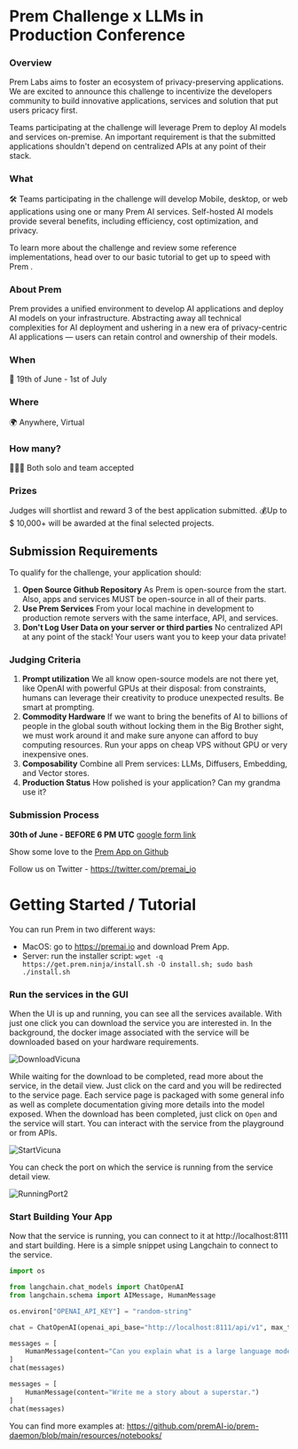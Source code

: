 # Prem Challenge x LLMs in Production Conference

### Overview

Prem Labs aims to foster an ecosystem of privacy-preserving applications. We are excited to announce this challenge to incentivize the developers community to build innovative applications, services and solution that put users pricacy first. 

Teams participating at the challenge  will leverage Prem to deploy AI models and services on-premise. An important requirement is that the submitted applications shouldn't depend on centralized APIs at any point of their stack. 

### What

🛠 Teams participating in the challenge will develop Mobile, desktop, or web applications using one or many Prem AI services. Self-hosted AI models provide several benefits, including efficiency, cost optimization, and privacy.

To learn more about the challenge and review some reference implementations,  head over to our basic tutorial to get up to speed with Prem [](README.md#getting-started--tutorial).

### About Prem

Prem provides a unified environment to develop AI applications and deploy AI models on your infrastructure. Abstracting away all technical complexities for AI deployment and ushering in a new era of privacy-centric AI applications — users can retain control and ownership of their models.

### When

📆 19th of June - 1st of July

### Where

🌍 Anywhere, Virtual

### How many?

🚶🚶🚶 Both solo and team accepted

### Prizes

Judges will shortlist and reward 3 of the best application submitted. 
💰Up to $ 10,000+ will be awarded at the final selected projects.

## Submission Requirements

To qualify for the challenge, your application should: 

1. **Open Source Github Repository** As Prem is open-source from the start. Also, apps and services MUST be open-source in all of their parts.
2. **Use Prem Services** From your local machine in development to production remote servers with the same interface, API, and services.
3. **Don't Log User Data on your server or third parties** No centralized API at any point of the stack! Your users want you to keep your data private!

### Judging Criteria

1. **Prompt utilization** We all know open-source models are not there yet, like OpenAI with powerful GPUs at their disposal: from constraints, humans can leverage their
creativity to produce unexpected results. Be smart at prompting.
2. **Commodity Hardware** If we want to bring the benefits of AI to billions of people in the global south without locking them in the Big Brother sight, we must work around it and make sure anyone can afford to buy computing resources. Run your apps on cheap VPS without GPU or very inexpensive ones.
3. **Composability** Combine all Prem services: LLMs, Diffusers, Embedding, and Vector stores.
4. **Production Status** How polished is your application? Can my grandma use it?

### Submission Process

**30th of June - BEFORE 6 PM UTC** [google form link](https://forms.gle/SHpQE1JtdSJAwo9S8)

Show some love to the [Prem App on Github](https://github.com/premAI-io/prem-app)

Follow us on Twitter - https://twitter.com/premai_io

# Getting Started / Tutorial

You can run Prem in two different ways:

- MacOS: go to https://premai.io and download Prem App.
- Server: run the installer script: `wget -q https://get.prem.ninja/install.sh -O install.sh; sudo bash ./install.sh`

### Run the services in the GUI

When the UI is up and running, you can see all the services available. With just one click you can download the service you are interested in. In the background, the docker image associated with the service will be downloaded based on your hardware requirements. 

![DownloadVicuna](https://github.com/premAI-io/llms-in-production-hackathon/assets/29598954/eb711c2a-2f67-46ad-af9f-b4afa05fcd12)

While waiting for the download to be completed, read more about the service, in the detail view. Just click on the card and you will be redirected to the service page. Each service page is packaged with some general info as well as complete documentation giving more details into the model exposed. When the download has been completed, just click on `Open` and the service will start. You can interact with the service from the playground or from APIs.

![StartVicuna](https://github.com/premAI-io/llms-in-production-hackathon/assets/29598954/3e225284-6e72-47be-b394-7956ee19cfc6)

You can check the port on which the service is running from the service detail view.

![RunningPort2](https://github.com/premAI-io/llms-in-production-hackathon/assets/29598954/e0fb120e-37cd-41e8-8329-ab8a38724308)

### Start Building Your App

Now that the service is running, you can connect to it at http://localhost:8111 and start building. Here is a simple snippet using Langchain to connect to the service.

```python
import os

from langchain.chat_models import ChatOpenAI
from langchain.schema import AIMessage, HumanMessage

os.environ["OPENAI_API_KEY"] = "random-string"

chat = ChatOpenAI(openai_api_base="http://localhost:8111/api/v1", max_tokens=128)

messages = [
    HumanMessage(content="Can you explain what is a large language model?")
]
chat(messages)

messages = [
    HumanMessage(content="Write me a story about a superstar.")
]
chat(messages)
```

You can find more examples at: https://github.com/premAI-io/prem-daemon/blob/main/resources/notebooks/
